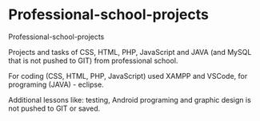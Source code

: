 # Professional-school-projects
Professional-school-projects

Projects and tasks of CSS, HTML, PHP, JavaScript and JAVA (and MySQL that is not pushed to GIT) from professional school.

For coding (CSS, HTML, PHP, JavaScript) used XAMPP and VSCode, for programing (JAVA) - eclipse.

Additional lessons like: testing, Android programing and graphic design is not pushed to GIT or saved.
